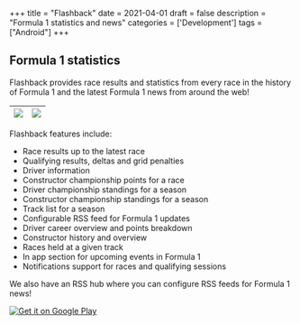 +++
title = "Flashback"
date = 2021-04-01
draft = false
description = "Formula 1 statistics and news"
categories = ['Development']
tags = ["Android"]
+++

## Formula 1 statistics

Flashback provides race results and statistics from every race in the history of Formula 1 and the latest Formula 1 news from around the web!

| ![](https://play-lh.googleusercontent.com/3MEBcjOJg5LFPCK91q5pYCvpACwrL0K-xffNA34C2T7mM8ITLCouyt9JAvSPNNCdlXY=w5120-h2880-rw) | ![](https://play-lh.googleusercontent.com/r9Hr5ifZ1htR5haaxMNvpUsjx8vk1nIAQdzTV09KYwjfWrBK3e5DsfifJr_I1nvXCw=w5120-h2880-rw) | 
|---|---|

Flashback features include:

- Race results up to the latest race
- Qualifying results, deltas and grid penalties
- Driver information
- Constructor championship points for a race
- Driver championship standings for a season
- Constructor championship standings for a season
- Track list for a season
- Configurable RSS feed for Formula 1 updates
- Driver career overview and points breakdown
- Constructor history and overview
- Races held at a given track
- In app section for upcoming events in Formula 1
- Notifications support for races and qualifying sessions

We also have an RSS hub where you can configure RSS feeds for Formula 1 news!

<a class="google-play" href='https://play.google.com/store/apps/details?id=tmg.flashback'><img alt='Get it on Google Play' src='https://play.google.com/intl/en_us/badges/static/images/badges/en_badge_web_generic.png'/></a>